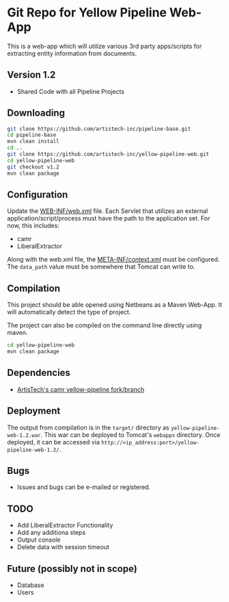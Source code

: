 # Git Repo for Yellow Pipeline Web-App

This is a web-app which will utilize various 3rd party apps/scripts for extracting entity information from documents.

## Version 1.2

- Shared Code with all Pipeline Projects

## Downloading

```sh
git clone https://github.com/artistech-inc/pipeline-base.git
cd pipeline-base
mvn clean install
cd ..
git clone https://github.com/artistech-inc/yellow-pipeline-web.git
cd yellow-pipeline-web
git checkout v1.2
mvn clean package
```

## Configuration

Update the [WEB-INF/web.xml](https://github.com/artistech-inc/yellow-pipeline-web/blob/master/src/main/webapp/WEB-INF/web.xml) file. Each Servlet that utilizes an external application/script/process must have the path to the application set. For now, this includes:

- camr
- LiberalExtractor

Along with the web.xml file, the [META-INF/context.xml](https://github.com/artistech-inc/yellow-pipeline-web/blob/master/src/main/webapp/META-INF/context.xml) must be configured. The `data_path` value must be somewhere that Tomcat can write to.

## Compilation

This project should be able opened using Netbeans as a Maven Web-App. It will automatically detect the type of project.

The project can also be compiled on the command line directly using maven.

```sh
cd yellow-pipeline-web
mvn clean package
```

## Dependencies

- [ArtisTech's camr yellow-pipeline fork/branch](https://github.com/artistech-inc/camr/tree/yellow-pipeline)

## Deployment

The output from compilation is in the `target/` directory as `yellow-pipeline-web-1.2.war`. This war can be deployed to Tomcat's `webapps` directory. Once deployed, it can be accessed via `http://<ip_address:port>/yellow-pipeline-web-1.2/`.

## Bugs

- Issues and bugs can be e-mailed or registered.

## TODO

- Add LiberalExtractor Functionality
- Add any additiona steps
- Output console
- Delete data with session timeout

## Future (possibly not in scope)

- Database
- Users
